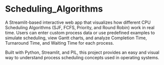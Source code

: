 # Scheduling_Algorithms

A Streamlit-based interactive web app that visualizes how different CPU Scheduling Algorithms (SJF, FCFS, Priority, and Round Robin) work in real time.
Users can enter custom process data or use predefined examples to simulate scheduling, view Gantt charts, and analyze Completion Time, Turnaround Time, and Waiting Time for each process.

Built with Python, Streamlit, and PIL, this project provides an easy and visual way to understand process scheduling concepts used in operating systems.


